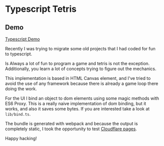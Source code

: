 # Typescript Tetris

## Demo 

[Typescript Demo](https://)

Recently I was trying to migrate some old projects that I had coded for fun
to typescript.

Is Always a lot of fun to program a game and tetris is not the exception. 
Additionally, you learn a lot of concepts trying to figure out the mechanics.

This implementation is based in HTML Canvas element, and I've tried to avoid 
the use of any framework because there is already a game loop there doing the work.

For the UI I bind an object to dom elements using some magic methods with ES6 Proxy. 
This is a really naive implementation of dom binding, but it works, and also 
it saves some bytes. If you are interested take a look at `lib/bind.ts`.

The bundle is generated with webpack and because the output is completely static,
I took the opportunity to test [Cloudflare pages](https://pages.cloudflare.com/).

Happy hacking!
